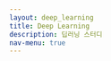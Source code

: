 ```yaml
---
layout: deep_learning
title: Deep Learning
description: 딥러닝 스터디
nav-menu: true
---
```



<!-- deep_learning.html 레이아웃 페이지 -->